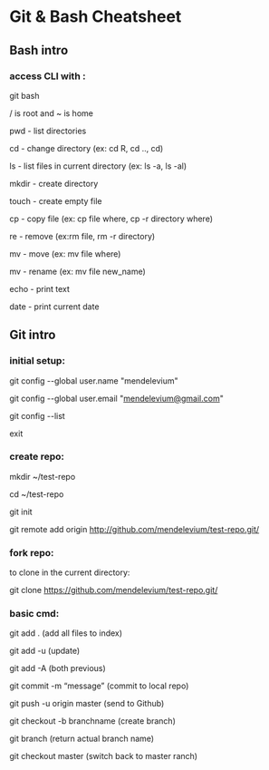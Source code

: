 # Git & Bash Cheatsheet


## Bash intro

### access CLI with : 

git bash

/ is root and ~ is home

pwd - list directories 

cd - change directory (ex: cd R, cd .., cd)

ls - list files in current directory (ex: ls -a, ls -al)

mkdir - create directory

touch - create empty file

cp - copy file (ex: cp file where, cp -r directory where)

re - remove (ex:rm file, rm -r directory)

mv - move (ex: mv file where)

mv - rename (ex: mv file new_name)

echo - print text

date - print current date



## Git intro

### initial setup:

git config --global user.name "mendelevium"

git config --global user.email "mendelevium@gmail.com"

git config --list

exit


### create repo:

mkdir ~/test-repo

cd ~/test-repo

git init

git remote add origin http://github.com/mendelevium/test-repo.git/


### fork repo:

to clone in the current directory:

git clone https://github.com/mendelevium/test-repo.git/


### basic cmd:

git add . (add all files to index)

git add -u (update)

git add -A (both previous)

git commit -m “message” (commit to local repo)

git push -u origin master (send to Github)

git checkout -b branchname (create branch)

git branch (return actual branch name)

git checkout master (switch back to master ranch)

